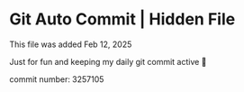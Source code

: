 # Git Auto Commit | Hidden File

This file was added Feb 12, 2025

Just for fun and keeping my daily git commit active 🤪

commit number: 3257105
